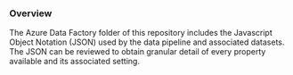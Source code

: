### Overview

The Azure Data Factory folder of this repository includes the Javascript Object Notation (JSON) used by the data pipeline and associated datasets. The JSON can be reviewed to obtain granular detail of every property available and its associated setting.
